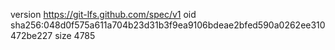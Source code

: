 version https://git-lfs.github.com/spec/v1
oid sha256:048d0f575a611a704b23d31b3f9ea9106bdeae2bfed590a0262ee310472be227
size 4785
